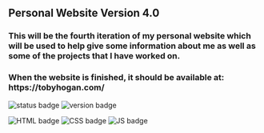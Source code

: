 <h2>Personal Website Version 4.0</h2>

</hr>

<h3>This will be the fourth iteration of my personal website which will be used to help give some information about me as well as some of the projects that I have worked on.</h3>

</hr>

<h3>When the website is finished, it should be available at: https://tobyhogan.com/</h3>

![status badge](https://img.shields.io/badge/build-testing-blue) ![version badge](https://img.shields.io/badge/version-4.0-green) 

![HTML badge](https://img.shields.io/badge/HTML-v5-red) ![CSS badge](https://img.shields.io/badge/CSS-v3-blue) ![JS badge](https://img.shields.io/badge/JS-ES2015-yellow)

</hr>


